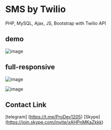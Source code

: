# SMS by Twilio
 PHP, MySQL, Ajax, JS, Bootstrap with Twilio API
## demo
![image](https://user-images.githubusercontent.com/86986628/170712580-dc31f91f-0f0e-499f-88a7-f441437795da.png)
## full-responsive
![image](https://user-images.githubusercontent.com/86986628/170712729-08215986-d7c2-4b78-9018-07582a793dee.png)

![image](https://user-images.githubusercontent.com/86986628/170712793-d2a52e38-cae5-4790-a027-80ee63b53950.png)

## Contact Link
[telegram] (https://t.me/ProDev1205)
[Skype] (https://join.skype.com/invite/xAHPnMKaZkkk)
